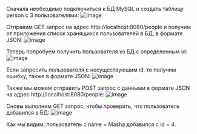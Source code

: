 Сначала необходимо подключиться к БД MySQL и создать таблицу person c 3 пользователями:
![image](https://github.com/NikitaVolkov01/REST_App/assets/63566223/cb8aa860-be53-46db-8e52-a996d5c2606d)

Отправим GET запрос на адрес http://localhost:8080/people и получим от приложения список хранящихся пользователей в БД, в формате JSON:
![image](https://github.com/NikitaVolkov01/REST_App/assets/63566223/219542e6-b12e-418c-8838-09623ec71fa0)

Теперь попробуем получить пользователя из БД с определенным id:
![image](https://github.com/NikitaVolkov01/REST_App/assets/63566223/78e9a1a5-580d-4e41-90f3-952def8f73f7)

Если запросить пользователя с несуществующим id, то получим ошибку, также в формате JSON:
![image](https://github.com/NikitaVolkov01/REST_App/assets/63566223/e734466d-b2c2-4e51-9f51-415386cca3f2)

Также мы можем отправить POST запрос с данными в формате JSON на адрес http://localhost:8080/people:
![image](https://github.com/NikitaVolkov01/REST_App/assets/63566223/0efabd98-2a04-432a-9c68-05f874ecc362)

Сновы выполним GET запрос, чтобы проверить, что пользователь добавился в БД:
![image](https://github.com/NikitaVolkov01/REST_App/assets/63566223/cec70e64-6af4-4e7d-b902-a2a4a7ae18f8)

Как мы видим, пользователь c name = Masha добавился с id = 4.




